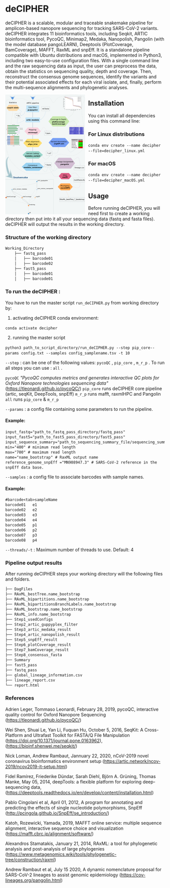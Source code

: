 # deCIPHER

deCIPHER is a  scalable, modular and traceable snakemake pipeline for amplicon-based nanopore sequencing for tracking SARS-CoV-2 variants.
deCIPHER integrates 11 bioinformatics tools, including Seqkit, ARTIC bioinformatics tool, PycoQC, Minimap2, Medaka, Nanopolish, Pangolin (with the model database pangoLEARN), Deeptools (PlotCoverage, BamCoverage), MAFFT, RaxML and snpEff. It is a standalone pipeline compatible with Ubuntu distributions and macOS, implemented in Python3, including two easy-to-use configuration files. With a single command line and the raw sequencing data as input, the user can preprocess the data, obtain the statistics on sequencing quality, depth and coverage. Then, reconstruct the consensus genome sequences, identify the variants and their potential associated effects for each viral isolate, and, finally, perform the multi-sequence alignments and phylogenetic analyses.

<p align="center">
<img src="images/pipeline_fig.png"
     width="50%"
     height="50%" 
     alt="deCIPHER"
     style="float: left; margin-right: 10px;" />
</p>

## Installation
You can install all dependencies using this command line:
### For Linux distributions
`conda env create --name decipher --file=decipher_linux.yml`
### For macOS 
`conda env create --name decipher --file=decipher_macOS.yml`

## Usage
Before running deCIPHER, you will need first to create a working directory then put into it all your sequencing data (fastq and fasta files). deCIPHER will output the results in the working directory. 

### Structure of the working directory

	Working_Directory
		├── fastq_pass
		│   ├── barcode01
		│   ├── barcode02
		├── fast5_pass
		│   ├── barcode01
		│   ├── barcode01

### To run the deCIPHER :

You have to run the master script `run_deCIPHER.py` from working directory by:
1) activating deCIPHER conda environment:

`conda activate decipher`

2) running the master script

`python3 path_to_script_directory/run_deCIPHER.py --step pip_core--params config.txt --samples config_samplename.tsv -t 10`

`--step` : can be one of the following values: `pycoQC` , `pip_core` , `m_r_p` . To run all steps you can use : `all` .

`pycoQC` *"PycoQC computes metrics and generates interactive QC plots for Oxford Nanopore technologies sequencing data"* (https://tleonardi.github.io/pycoQC/)
`pip_core`  runs deCIPHER core pipeline (artic, seqKit, DeepTools, snpEff)
 `m_r_p` runs mafft, raxmlHPC and Pangolin
`all` runs `pip_core` & `m_r_p`


`--params` : a config file containing some parameters to run the pipeline.
#### Example:

	input_fastq="path_to_fastq_pass_directory/fastq_pass"
	input_fast5="path_to_fast5_pass_directory/fast5_pass"
	input_sequence_summary="path_to_sequencing_summary_file/sequencing_summary_xxx.txt"
	min="400" # minimum read length
	max="700" # maximum read length
	name="name_bootstrap" # RaxML output name
	reference_genome_snpEff ="MN908947.3" # SARS-CoV-2 reference in the snpEff data base.

`--samples` : a config file to associate barcodes with sample names. 
#### Example:

	#barcode<tab>sampleName
	barcode01	e1
	barcode02	e2
	barcode03	e3
	barcode04	e4
	barcode05	p1
	barcode06	p2
	barcode07	p3
	barcode08	p4

`--threads/-t` : Maximum number of threads to use. Default: 4

### Pipeline output results

After running deCIPHER steps your working directory will the following files and folders.

	├── DagFiles
	├── RAxML_bestTree.name_bootstrap
	├── RAxML_bipartitions.name_bootstrap
	├── RAxML_bipartitionsBranchLabels.name_bootstrap
	├── RAxML_bootstrap.name_bootstrap
	├── RAxML_info.name_bootstrap
	├── Step1_usedConfigs
	├── Step2_artic_guppyplex_filter
	├── Step3_artic_medaka_result
	├── Step4_artic_nanopolish_result
	├── Step5_snpEff_result
	├── Step6_plotCoverage_result
	├── Step7_bamCoverage_result
	├── Step8_consensus_fasta
	├── Summary
	├── fast5_pass
	├── fastq_pass
	├── global_lineage_information.csv
	├── lineage_report.csv
	└── report.html
### References
Adrien Leger, Tommaso Leonardi, February 28, 2019, pycoQC, interactive quality control for Oxford Nanopore Sequencing (https://tleonardi.github.io/pycoQC/)

Wei Shen, Shuai Le, Yan Li, Fuquan Hu, October 5, 2016, SeqKit: A Cross-Platform and Ultrafast Toolkit for FASTA/Q File Manipulation (https://doi.org/10.1371/journal.pone.0163962),(https://bioinf.shenwei.me/seqkit/)  

Nick Loman, Andrew Rambaut, Jannuary 22, 2020, nCoV-2019 novel coronavirus bioinformatics environment setup (https://artic.network/ncov-2019/ncov2019-it-setup.html)

Fidel Ramírez, Friederike Dündar, Sarah Diehl, Björn A. Grüning, Thomas Manke, May 05, 2014, deepTools: a flexible platform for exploring deep-sequencing data,  (https://deeptools.readthedocs.io/en/develop/content/installation.html)

Pablo Cingolani et al, April 01, 2012, A program for annotating and predicting the effects of single nucleotide polymorphisms, SnpEff  (http://pcingola.github.io/SnpEff/se_introduction/)

Katoh, Rozewicki, Yamada, 2019, MAFFT online service: multiple sequence alignment, interactive sequence choice and visualization    (https://mafft.cbrc.jp/alignment/software/)

Alexandros Stamatakis, January 21, 2014, RAxML: a tool for phylogenetic analysis and post-analysis of large phylogenies (https://www.metagenomics.wiki/tools/phylogenetic-tree/construction/raxml)  

Andrew Rambaut et al, July 15 2020, A dynamic nomenclature proposal for SARS-CoV-2 lineages to assist genomic epidemiology (https://cov-lineages.org/pangolin.html)




 

